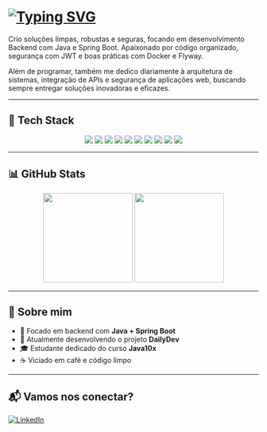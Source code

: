 # <a href="https://git.io/typing-svg"><img src="https://readme-typing-svg.demolab.com?font=Fira+Code&pause=1000&color=C2EBF7&width=435&lines=Ol%C3%A1%2C+eu+sou+o+Matheus+Yuri!%F0%9F%91%8B" alt="Typing SVG" /></a>

Crio soluções limpas, robustas e seguras, focando em desenvolvimento Backend com Java e Spring Boot. Apaixonado por código organizado, segurança com JWT e boas práticas com Docker e Flyway.

Além de programar, também me dedico diariamente à arquitetura de sistemas, integração de APIs e segurança de aplicações web, buscando sempre entregar soluções inovadoras e eficazes.

---

## 🚀 Tech Stack

<div align="center">
  <!-- Backend -->
  <img src="https://img.shields.io/badge/Java-ED8B00?style=for-the-badge&logo=java&logoColor=white"/>
  <img src="https://img.shields.io/badge/Spring_Boot-6DB33F?style=for-the-badge&logo=spring-boot&logoColor=white"/>
  <img src="https://img.shields.io/badge/Spring_Security-6DB33F?style=for-the-badge&logo=spring-security&logoColor=white"/>
  <img src="https://img.shields.io/badge/JWT-000000?style=for-the-badge&logo=jsonwebtokens&logoColor=white"/>

  <!-- DevOps / Infra -->
  <img src="https://img.shields.io/badge/Docker-2496ED?style=for-the-badge&logo=docker&logoColor=white"/>
  <img src="https://img.shields.io/badge/Flyway-CC0000?style=for-the-badge&logo=flyway&logoColor=white"/>

  <!-- DB -->
  <img src="https://img.shields.io/badge/PostgreSQL-336791?style=for-the-badge&logo=postgresql&logoColor=white"/>

  <!-- Outras -->
  <img src="https://img.shields.io/badge/Git-F05032?style=for-the-badge&logo=git&logoColor=white"/>
  <img src="https://img.shields.io/badge/Maven-C71A36?style=for-the-badge&logo=apachemaven&logoColor=white"/>
  <img src="https://img.shields.io/badge/IntelliJ_IDEA-000000?style=for-the-badge&logo=intellijidea&logoColor=white"/>
</div>

---

## 📊 GitHub Stats

<div align="center">
  <img height="180em" src="https://github-readme-stats.vercel.app/api?username=MatheusYurirs&show_icons=true&theme=tokyonight&count_private=true"/>
  <img height="180em" src="https://github-readme-stats.vercel.app/api/top-langs/?username=MatheusYurirs&layout=compact&theme=tokyonight"/>
</div>

---

## 💬 Sobre mim

- 🌟 Focado em backend com **Java + Spring Boot**
- 🚀 Atualmente desenvolvendo o projeto **DailyDev**
- 🎓 Estudante dedicado do curso **Java10x**
- ☕ Viciado em café e código limpo

---

## 📬 Vamos nos conectar?

[![LinkedIn](https://img.shields.io/badge/-LinkedIn-0A66C2?style=for-the-badge&logo=linkedin&logoColor=white)](https://www.linkedin.com/in/matheus-yuri-silva/)

